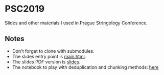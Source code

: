 # PSC2019

Slides and other materials I used in Prague Stringology Conference.

## Notes
 - Don't forget to clone with submodules.
 - The slides entry point is [main.html](main.html).
 - The slides PDF version is [slides](pdf/slides.pdf).
 - The notebook to play with deduplication and chunking methods: [here](jupyter/DedupChunkNutshell.ipynb)
 
